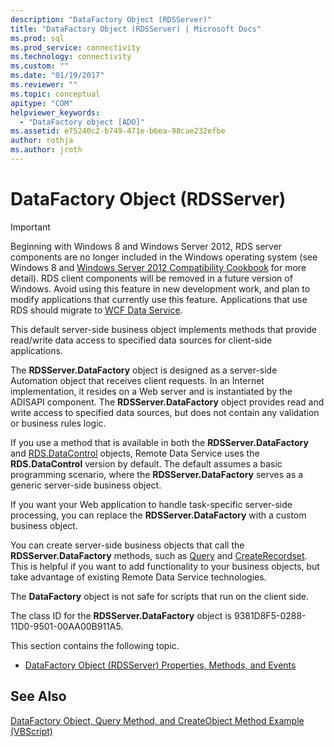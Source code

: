 ```yaml
---
description: "DataFactory Object (RDSServer)"
title: "DataFactory Object (RDSServer) | Microsoft Docs"
ms.prod: sql
ms.prod_service: connectivity
ms.technology: connectivity
ms.custom: ""
ms.date: "01/19/2017"
ms.reviewer: ""
ms.topic: conceptual
apitype: "COM"
helpviewer_keywords: 
  - "DataFactory object [ADO]"
ms.assetid: e75240c2-b749-471e-b6ea-98cae232efbe
author: rothja
ms.author: jroth
---
```

# DataFactory Object (RDSServer)
> [!IMPORTANT]
>  Beginning with Windows 8 and Windows Server 2012, RDS server components are no longer included in the Windows operating system (see Windows 8 and [Windows Server 2012 Compatibility Cookbook](https://www.microsoft.com/download/details.aspx?id=27416) for more detail). RDS client components will be removed in a future version of Windows. Avoid using this feature in new development work, and plan to modify applications that currently use this feature. Applications that use RDS should migrate to [WCF Data Service](https://go.microsoft.com/fwlink/?LinkId=199565).  
  
 This default server-side business object implements methods that provide read/write data access to specified data sources for client-side applications.  
  
 The **RDSServer.DataFactory** object is designed as a server-side Automation object that receives client requests. In an Internet implementation, it resides on a Web server and is instantiated by the ADISAPI component. The **RDSServer.DataFactory** object provides read and write access to specified data sources, but does not contain any validation or business rules logic.  
  
 If you use a method that is available in both the **RDSServer.DataFactory** and [RDS.DataControl](./datacontrol-object-rds.md) objects, Remote Data Service uses the **RDS.DataControl** version by default. The default assumes a basic programming scenario, where the **RDSServer.DataFactory** serves as a generic server-side business object.  
  
 If you want your Web application to handle task-specific server-side processing, you can replace the **RDSServer.DataFactory** with a custom business object.  
  
 You can create server-side business objects that call the **RDSServer.DataFactory** methods, such as [Query](./query-method-rds.md) and [CreateRecordset](./createrecordset-method-rds.md). This is helpful if you want to add functionality to your business objects, but take advantage of existing Remote Data Service technologies.  
  
 The **DataFactory** object is not safe for scripts that run on the client side.  
  
 The class ID for the **RDSServer.DataFactory** object is 9381D8F5-0288-11D0-9501-00AA00B911A5.  
  
 This section contains the following topic.  
  
-   [DataFactory Object (RDSServer) Properties, Methods, and Events](./datafactory-object-rdsserver-properties-methods-and-events.md)  
  
## See Also  
 [DataFactory Object, Query Method, and CreateObject Method Example (VBScript)](./datafactory-object-query-method-and-createobject-method-example-vbscript.md)